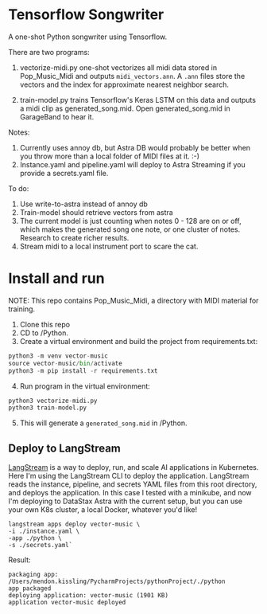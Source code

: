 # Tensorflow Songwriter

A one-shot Python songwriter using Tensorflow.

There are two programs:

1. vectorize-midi.py one-shot vectorizes all midi data stored in Pop_Music_Midi and outputs `midi_vectors.ann`. A `.ann` files store the vectors and the index for approximate nearest neighbor search.

2. train-model.py trains Tensorflow's Keras LSTM on this data and outputs a midi clip as generated_song.mid.
Open generated_song.mid in GarageBand to hear it.

Notes:

1. Currently uses annoy db, but Astra DB would probably be better when you throw more than a local folder of MIDI files at it. :-)
2. Instance.yaml and pipeline.yaml will deploy to Astra Streaming if you provide a secrets.yaml file.

To do: 

1. Use write-to-astra instead of annoy db
2. Train-model should retrieve vectors from astra
3. The current model is just counting when notes 0 - 128 are on or off, which makes the generated song one note, or one cluster of notes. Research to create richer results.
4. Stream midi to a local instrument port to scare the cat.

# Install and run
NOTE: 
This repo contains Pop_Music_Midi, a directory with MIDI material for training.

1. Clone this repo
2. CD to /Python. 
3. Create a virtual environment and build the project from requirements.txt:
```python
python3 -m venv vector-music
source vector-music/bin/activate
python3 -m pip install -r requirements.txt
```
4. Run program in the virtual environment:
```python
python3 vectorize-midi.py
python3 train-model.py
```
5. This will generate a `generated_song.mid` in /Python.

## Deploy to LangStream

[LangStream](https://github.com/LangStream) is a way to deploy, run, and scale AI applications in Kubernetes.
Here I'm using the LangStream CLI to deploy the application.
LangStream reads the instance, pipeline, and secrets YAML files from this root directory, and deploys the application.
In this case I tested with a minikube, and now I'm deploying to DataStax Astra with the current setup, but you can use your own K8s cluster, a local Docker, whatever you'd like!

```shell
langstream apps deploy vector-music \
-i ./instance.yaml \
-app ./python \
-s ./secrets.yaml`
```

Result:
```shell
packaging app: /Users/mendon.kissling/PycharmProjects/pythonProject/./python
app packaged
deploying application: vector-music (1901 KB)
application vector-music deployed
```
